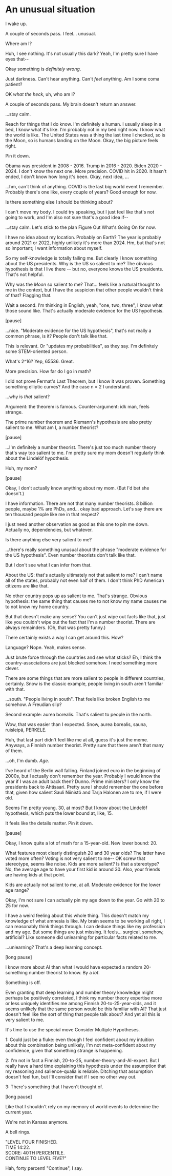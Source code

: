 # An unusual situation

I wake up.

A couple of seconds pass. I feel... unusual.

Where am I?

Huh, I see nothing. It's not usually this dark? Yeah, I'm pretty sure I have eyes that--

Okay something is *definitely wrong*.

Just darkness. Can't hear anything. Can't *feel* anything. Am I some coma patient?

OK *what the heck*, uh, who am I?

A couple of seconds pass. My brain doesn't return an answer.

...stay calm.

Reach for things that I do know. I'm definitely a human. I usually sleep in a bed, I know what it's like. I'm probably not in my bed right now. I know what the world is like. The United States was a thing the last time I checked, so is the Moon, so is humans landing on the Moon. Okay, the big picture feels right.

Pin it down.

Obama was president in 2008 - 2016. Trump in 2016 - 2020. Biden 2020 - 2024. I don't know the next one. More precision. COVID hit in 2020. It hasn't ended, I don't know how long it's been. Okay, next idea, ...

...hm, can't think of anything. COVID is the last big world event I remember. Probably there's one like, every couple of years? Good enough for now.

Is there something else I should be thinking about?

I can't move my body. I could try speaking, but I just feel like that's not going to work, and I'm also not sure that's a good idea if--

...stay calm. Let's stick to the plan Figure Out What's Going On for now.

I have no idea about my location. Probably on Earth? The year is probably around 2021 or 2022, highly unlikely it's more than 2024. Hm, but that's not so important; I want information about myself.

So my self-knowledge is totally failing me. But clearly I know something about the US presidents. Why is the US so salient to me? The obvious hypothesis is that I live there -- but no, everyone knows the US presidents. That's not helpful.

Why was the *Moon* so salient to me? That... feels like a natural thought to me in the context, but I have the suspicion that other people wouldn't think of that? Flagging that.

Wait a second. I'm thinking in  English, yeah, "one, two, three", I know what those sound like. That's actually moderate evidence for the US hypothesis.

[pause]

...nice. "Moderate evidence for the US hypothesis", that's not really a common phrase, is it? People don't talk like that.

This is relevant. Or "updates my probabilities", as they say. I'm definitely some STEM-oriented person.

What's 2^16? Yep, 65536. Great.

More precision. How far do I go in math?

I did not prove Fermat's Last Theorem, but I know it was proven. Something something elliptic curves? And the case n = 2 I understand.

...why is *that* salient?

Argument: the theorem is famous. Counter-argument: idk man, feels strange.

The prime number theorem and Riemann's hypothesis are also pretty salient to me. What am I, a number theorist?

[pause]

...I'm definitely a number theorist. There's just too much number theory that's way too salient to me. I'm pretty sure my mom doesn't regularly think about the Lindelöf hypothesis.

Huh, my mom?

[pause]

Okay, I don't actually know anything about my mom. (But I'd bet she doesn't.)

I have information. There are not that many number theorists. 8 billion people, maybe 1% are PhDs, and... okay bad approach. Let's say there are ten thousand people like me in that respect?

I just need another observation as good as this one to pin me down. Actually no, dependencies, but whatever.

Is there anything else very salient to me?

...there's really something unusual about the phrase "moderate evidence for the US hypothesis". Even number theorists don't talk like that.

But I don't see what I can infer from that.

About the US: that's actually ultimately not that salient to me? I can't name all of the states, probably not even half of them. I don't think PhD American citizens are like that.

No other country pops up as salient to me. That's strange. Obvious hypothesis: the same thing that causes me to not know my name causes me to not know my home country.

But that doesn't make any sense? You can't just wipe out facts like that, just like you couldn't wipe out the fact that I'm a number theorist. There are always remainders. (Oh, that was pretty funny.)

There certainly exists a way I can get around this. How?

Language? Nope. Yeah, makes sense.

Just brute force through the countries and see what sticks? Eh, I think the country-associations are just blocked somehow. I need something more clever.

There are some things that are more salient to people in different countries, certainly. Snow is the classic example, people living in south aren't familiar with that.

...south. "People living in south". That feels like broken English to me somehow. A Freudian slip?

Second example: aurea borealis. That's salient to people in the north.

Wow, that was easier than I expected. Snow, aurea borealis, sauna, ruisleipä, PERKELE.

Huh, that last part didn't feel like me at all, guess it's just the meme. Anyways, a Finnish number theorist. Pretty sure that there aren't that many of them.

...oh, I'm dumb. *Age.*

I've heard of the Berlin wall falling. Finland joined euro in the beginning of 2000s, but I actually don't remember the year. Probably I would know the year if I was an adult back then? Dunno. Prime ministers? I only know the presidents back to Ahtisaari. Pretty sure I should remember the one before that, given how salient Sauli Niinistö and Tarja Halonen are to me, if I were old.

Seems I'm pretty young. 30, at most? But I know about the Lindelöf hypothesis, which puts the lower bound at, like, 15.

It feels like the details matter. Pin it down.

[pause]

Okay, I know quite a lot of math for a 15-year-old. New lower bound: 20.

What features most clearly distinguish 20 and 30 year olds? The latter have voted more often? Voting is not very salient to me-- OK screw that stereotype, seems like noise. Kids are more salient? Is that a stereotype? No, the average age to have your first kid is around 30. Also, your friends are having kids at that point.

Kids are actually not salient to me, at all. Moderate evidence for the lower age range?

Okay, I'm not sure I can actually pin my age down to the year. Go with 20 to 25 for now.

I have a weird feeling about this whole thing. This doesn't match my knowledge of what amnesia is like. My brain seems to be working all right, I can reasonably think things through. I can deduce things like my profession and my age. But some things are just missing. It feels... surgical, somehow, artificial? Like someone did unlearning for particular facts related to me.

...unlearning? That's a deep learning concept.

[long pause]

I know more about AI than what I would have expected a random 20-something number theorist to know. By a *lot*.

Something is off.

Even granting that deep learning and number theory knowledge might perhaps be positively correlated, I think my number theory expertise more or less uniquely identifies me among Finnish 20-to-25-year-olds, and it seems unlikely that the same person would be this familiar with AI? That just doesn't feel like the sort of thing that people talk about? And yet all this is very salient to me.

It's time to use the special move Consider Multiple Hypotheses.

1: Could just be a fluke: even though I feel confident about my intuition about this combination being unlikely, I'm not meta-confident about my confidence, given that something strange is happening.

2: I'm not in fact a Finnish, 20-to-25, number-theory-and-AI-expert. But I really have a hard time explaining this hypothesis under the assumption that my reasoning and salience-qualia is reliable. Ditching that assumption doesn't feel fun, but I'll consider that if I see no other way out.

3: There's something that I haven't thought of.

[long pause]

Like that I shouldn't rely on my memory of world events to determine the current year.

We're not in Kansas anymore.

A bell rings.

"LEVEL FOUR FINISHED.<br>
TIME 14:22.<br>
SCORE: 40TH PERCENTILE.<br>
CONTINUE TO LEVEL FIVE?"

Hah, forty percent! "Continue", I say.
